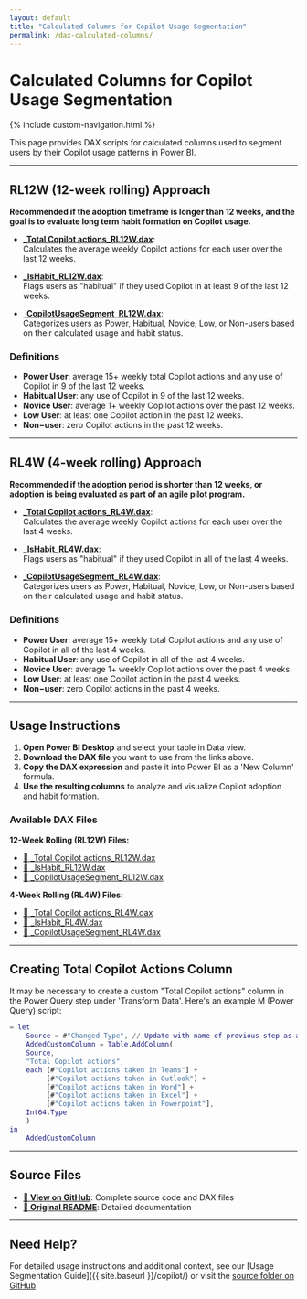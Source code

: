 ```yaml
---
layout: default
title: "Calculated Columns for Copilot Usage Segmentation"
permalink: /dax-calculated-columns/
---
```


# Calculated Columns for Copilot Usage Segmentation

{% include custom-navigation.html %}

<style>
/* Hide default Minima navigation to prevent duplicates */
.site-header .site-nav,
.site-header .trigger,
.site-header .page-link {
  display: none !important;
}
</style>

This page provides DAX scripts for calculated columns used to segment users by their Copilot usage patterns in Power BI.

---

## RL12W (12-week rolling) Approach

**Recommended if the adoption timeframe is longer than 12 weeks, and the goal is to evaluate long term habit formation on Copilot usage.**

- **[_Total Copilot actions_RL12W.dax](https://github.com/microsoft/viva-insights-sample-code/blob/main/examples/dax/calculated-columns/_Total%20Copilot%20actions_RL12W.dax)**:  
  Calculates the average weekly Copilot actions for each user over the last 12 weeks.

- **[_IsHabit_RL12W.dax](https://github.com/microsoft/viva-insights-sample-code/blob/main/examples/dax/calculated-columns/_IsHabit_RL12W.dax)**:  
  Flags users as "habitual" if they used Copilot in at least 9 of the last 12 weeks.

- **[_CopilotUsageSegment_RL12W.dax](https://github.com/microsoft/viva-insights-sample-code/blob/main/examples/dax/calculated-columns/_CopilotUsageSegment_RL12W.dax)**:  
  Categorizes users as Power, Habitual, Novice, Low, or Non-users based on their calculated usage and habit status.

### Definitions

- **Power User**: average 15+ weekly total Copilot actions and any use of Copilot in 9 of the last 12 weeks.
- **Habitual User**: any use of Copilot in 9 of the last 12 weeks.
- **Novice User**: average 1+ weekly Copilot actions over the past 12 weeks.
- **Low User**: at least one Copilot action in the past 12 weeks.
- **Non−user**: zero Copilot actions in the past 12 weeks.

---

## RL4W (4-week rolling) Approach

**Recommended if the adoption period is shorter than 12 weeks, or adoption is being evaluated as part of an agile pilot program.**

- **[_Total Copilot actions_RL4W.dax](https://github.com/microsoft/viva-insights-sample-code/blob/main/examples/dax/calculated-columns/_Total%20Copilot%20actions_RL4W.dax)**:  
  Calculates the average weekly Copilot actions for each user over the last 4 weeks.

- **[_IsHabit_RL4W.dax](https://github.com/microsoft/viva-insights-sample-code/blob/main/examples/dax/calculated-columns/_IsHabit_RL4W.dax)**:  
  Flags users as "habitual" if they used Copilot in all of the last 4 weeks.

- **[_CopilotUsageSegment_RL4W.dax](https://github.com/microsoft/viva-insights-sample-code/blob/main/examples/dax/calculated-columns/_CopilotUsageSegment_RL4W.dax)**:  
  Categorizes users as Power, Habitual, Novice, Low, or Non-users based on their calculated usage and habit status.

### Definitions

- **Power User**: average 15+ weekly total Copilot actions and any use of Copilot in all of the last 4 weeks.
- **Habitual User**: any use of Copilot in all of the last 4 weeks.
- **Novice User**: average 1+ weekly Copilot actions over the past 4 weeks.
- **Low User**: at least one Copilot action in the past 4 weeks.
- **Non−user**: zero Copilot actions in the past 4 weeks.

---

## Usage Instructions

1. **Open Power BI Desktop** and select your table in Data view.
2. **Download the DAX file** you want to use from the links above.
3. **Copy the DAX expression** and paste it into Power BI as a 'New Column' formula.
4. **Use the resulting columns** to analyze and visualize Copilot adoption and habit formation.

### Available DAX Files

**12-Week Rolling (RL12W) Files:**
- [📄 _Total Copilot actions_RL12W.dax](https://raw.githubusercontent.com/microsoft/viva-insights-sample-code/main/examples/dax/calculated-columns/_Total%20Copilot%20actions_RL12W.dax)
- [📄 _IsHabit_RL12W.dax](https://raw.githubusercontent.com/microsoft/viva-insights-sample-code/main/examples/dax/calculated-columns/_IsHabit_RL12W.dax)
- [📄 _CopilotUsageSegment_RL12W.dax](https://raw.githubusercontent.com/microsoft/viva-insights-sample-code/main/examples/dax/calculated-columns/_CopilotUsageSegment_RL12W.dax)

**4-Week Rolling (RL4W) Files:**
- [📄 _Total Copilot actions_RL4W.dax](https://raw.githubusercontent.com/microsoft/viva-insights-sample-code/main/examples/dax/calculated-columns/_Total%20Copilot%20actions_RL4W.dax)
- [📄 _IsHabit_RL4W.dax](https://raw.githubusercontent.com/microsoft/viva-insights-sample-code/main/examples/dax/calculated-columns/_IsHabit_RL4W.dax)
- [📄 _CopilotUsageSegment_RL4W.dax](https://raw.githubusercontent.com/microsoft/viva-insights-sample-code/main/examples/dax/calculated-columns/_CopilotUsageSegment_RL4W.dax)

---

## Creating Total Copilot Actions Column

It may be necessary to create a custom "Total Copilot actions" column in the Power Query step under 'Transform Data'. Here's an example M (Power Query) script:

```m
= let
    Source = #"Changed Type", // Update with name of previous step as appropriate
    AddedCustomColumn = Table.AddColumn(
    Source, 
    "Total Copilot actions",
    each [#"Copilot actions taken in Teams"] + 
         [#"Copilot actions taken in Outlook"] +
         [#"Copilot actions taken in Word"] +
         [#"Copilot actions taken in Excel"] +
         [#"Copilot actions taken in Powerpoint"],
    Int64.Type
    )
in
    AddedCustomColumn
```

---

## Source Files

- **[📁 View on GitHub](https://github.com/microsoft/viva-insights-sample-code/tree/main/examples/dax/calculated-columns)**: Complete source code and DAX files
- **[📖 Original README](https://github.com/microsoft/viva-insights-sample-code/blob/main/examples/dax/calculated-columns/README.md)**: Detailed documentation

---

## Need Help?

For detailed usage instructions and additional context, see our [Usage Segmentation Guide]({{ site.baseurl }}/copilot/) or visit the [source folder on GitHub](https://github.com/microsoft/viva-insights-sample-code/tree/main/examples/dax/calculated-columns).
